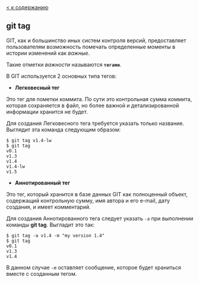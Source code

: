 [< к содержанию](./readme.md)


## git tag

GIT, как и большинство иных систем контроля версий, предоставляет пользователям возможность помечать определенные моменты в истории изменений как _важные_.

Такие отметки *важности* называются **`тегами`**.

В GIT используется 2 основных типа тегов: 

*  **Легковесный тег**

Это тег для пометки коммита. По сути это контрольная сумма коммита, которая сохраняется в файл, но более важной и детализированной информации хранится не будет.  

Для создания Легковесного тега требуется указать  только название. Выглядит эта команда следующим образом: 

```bash=
$ git tag v1.4-lw
$ git tag
v0.1
v1.3
v1.4
v1.4-lw
v1.5
```

*  **Аннотированный тег**

Это тег, который хранится в базе данных GIT как полноценный объект, содержащий контрольную сумму, имя автора и его e-mail, дату создания, и имеет комментарий.

Для создания Аннотированного тега следует указать *`-а`* при выполнении команды **git tag**. Выгладит это так: 

```bash=
$ git tag -a v1.4 -m "my version 1.4"
$ git tag
v0.1
v1.3
v1.4
```
В данном случае *`-m`* оставляет сообщение, которое будет храниться вместе с созданным тегом.

